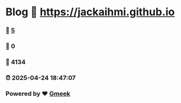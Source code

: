 # Blog :link: https://jackaihmi.github.io 
### :page_facing_up: [5](https://jackaihmi.github.io/tag.html) 
### :speech_balloon: 0 
### :hibiscus: 4134 
### :alarm_clock: 2025-04-24 18:47:07 
### Powered by :heart: [Gmeek](https://github.com/Meekdai/Gmeek)

